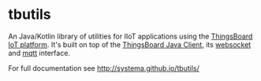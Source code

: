 # tbutils 


An Java/Kotlin library of utilities for IIoT applications using the [ThingsBoard IoT platform](https://thingsboard.io).
It's built on top of the [ThingsBoard Java Client](https://thingsboard.io/docs/reference/rest-client/),
its [websocket](https://thingsboard.io/docs/user-guide/telemetry/#websocket-api)
and [mqtt](https://thingsboard.io/docs/reference/mqtt-api/) interface.

For full documentation see http://systema.github.io/tbutils/


<!-- TODO: add link to the full API docs -->



